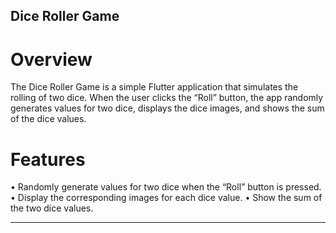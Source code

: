 ## Dice Roller Game

# Overview

The Dice Roller Game is a simple Flutter application that simulates the rolling of two dice. When the user clicks the “Roll” button, the app randomly generates values for two dice, displays the dice images, and shows the sum of the dice values.

# Features

 • Randomly generate values for two dice when the “Roll” button is pressed.
 • Display the corresponding images for each dice value.
 • Show the sum of the two dice values.

 -------------------------

